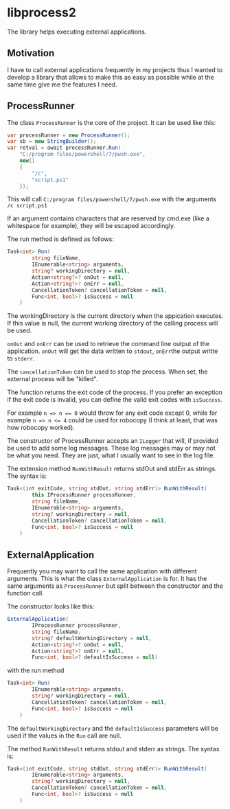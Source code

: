 # libprocess2


The library helps executing external applications.

## Motivation

I have to call external applications frequently in my projects thus I wanted
to develop a library that allows to make this as easy as possible while at the
same time give me the features I need.

## ProcessRunner

The class `ProcessRunner` is the core of the project. It can be used like this:

```C#
var processRunner = new ProcessRunner();
var sb = new StringBuilder();
var retval = await processRunner.Run(
    "C:/program files/powershell/7/pwsh.exe", 
    new[] 
    {
        "/c",
        "script.ps1"
    });
```

This will call `C:/program files/powershell/7/pwsh.exe` with the arguments `/c script.ps1`

If an argument contains characters that are reserved by cmd.exe (like a whitespace for example), 
they will be escaped accordingly.

The run method is defined as follows:

```C#
Task<int> Run(
        string fileName,
        IEnumerable<string> arguments,
        string? workingDirectory = null,
        Action<string?>? onOut = null,
        Action<string?>? onErr = null,
        CancellationToken? cancellationToken = null,
        Func<int, bool>? isSuccess = null
    )
```

The workingDirectory is the current directory when the appication executes. If this value is null,
the current working directory of the calling process will be used.

`onOut` and `onErr` can be used to retrieve the command line output of the application. `onOut` will get
the data written to `stdout`, `onErr`the output writte to `stderr`.

The `cancellationToken` can be used to stop the process. When set, the external process will be "killed".

The function returns the exit code of the process. If you prefer an exception if the exit code is invalid,
you can define the valid exit codes with `isSuccess`.

For example `n => n == 0` would throw for any exit code except 0, while for example `n => n <= 4` could be used
for robocopy (I think at least, that was how robocopy worked).

The constructor of ProcessRunner accepts an `ILogger` that will, if provided be used to add some log messages.
These log messages may or may not be what you need. They are just, what I usually want to see in the log file.

The extension method `RunWithResult` returns stdOut and stdErr as strings. The syntax is:

```C#
Task<(int exitCode, string stdOut, string stdErr)> RunWithResult(
        this IProcessRunner processRunner,
        string fileName,
        IEnumerable<string> arguments,
        string? workingDirectory = null,
        CancellationToken? cancellationToken = null,
        Func<int, bool>? isSuccess = null
    )
```

## ExternalApplication

Frequently you may want to call the same application with different arguments. This is what the class 
`ExternalApplication` is for. It has the same arguments as `ProcessRunner` but split between the 
constructor and the function call.

The constructor looks like this:
```C#
ExternalApplication(
        IProcessRunner processRunner,
        string fileName,
        string? defaultWorkingDirectory = null,
        Action<string?>? onOut = null,
        Action<string?>? onErr = null,
        Func<int, bool>? defaultIsSuccess = null)
```

with the run method

```C#
Task<int> Run(
        IEnumerable<string> arguments,
        string? workingDirectory = null,
        CancellationToken? cancellationToken = null,
        Func<int, bool>? isSuccess = null
    )
```

The `defaultWorkingDirectory` and the `defaultIsSuccess` parameters will be used if the values in the `Run` call
are null.

The method `RunWithResult` returns stdout and stderr as strings. The syntax is:

```C#
Task<(int exitCode, string stdOut, string stdErr)> RunWithResult(
        IEnumerable<string> arguments,
        string? workingDirectory = null,
        CancellationToken? cancellationToken = null,
        Func<int, bool>? isSuccess = null
    )
```
